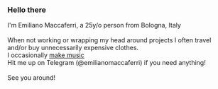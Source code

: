 ### Hello there
I'm Emiliano Maccaferri, a 25y/o person from Bologna, Italy<br>
<br>
When not working or wrapping my head around projects I often travel and/or buy unnecessarily expensive clothes.<br>
I occasionally <a href="https://youtube.com/c/MaccaBeats">make music</a>
<br>
Hit me up on Telegram (@emilianomaccaferri) if you need anything!
<br><br>
See you around! 
